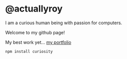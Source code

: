 # @actuallyroy

I am a curious human being with passion for computers.

Welcome to my github page!

My best work yet... [my portfolio](https://actuallyroy.github.io)

```npm install curiosity```
